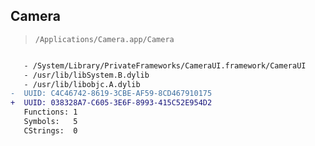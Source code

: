 ## Camera

> `/Applications/Camera.app/Camera`

```diff

   - /System/Library/PrivateFrameworks/CameraUI.framework/CameraUI
   - /usr/lib/libSystem.B.dylib
   - /usr/lib/libobjc.A.dylib
-  UUID: C4C46742-8619-3CBE-AF59-8CD467910175
+  UUID: 038328A7-C605-3E6F-8993-415C52E954D2
   Functions: 1
   Symbols:   5
   CStrings:  0

```
